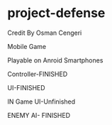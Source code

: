 # project-defense

Credit By Osman Cengeri

Mobile Game

Playable on Anroid Smartphones

Controller-FINISHED

UI-FINISHED

IN Game UI-Unfinished

ENEMY AI- FINISHED

